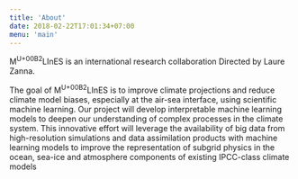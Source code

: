 ```yaml
---
title: 'About'
date: 2018-02-22T17:01:34+07:00
menu: 'main'
---
```


M<sup>U+00B2</sup>LInES is an international research collaboration 
 Directed by Laure Zanna. 

The goal of M<sup>U+00B2</sup>LInES is to improve climate projections and reduce climate model biases, especially at the air-sea interface, using scientific machine learning. Our project will develop interpretable machine learning models to deepen our understanding of complex processes in the climate system. This innovative effort will leverage the availability of big data from high-resolution simulations and data assimilation products with machine learning models to improve the representation of subgrid physics in the ocean, sea-ice and atmosphere components of existing IPCC-class climate models


